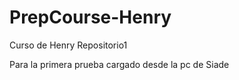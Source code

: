 # PrepCourse-Henry
Curso de Henry Repositorio1

Para la primera prueba cargado desde la pc de Siade
